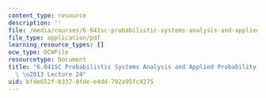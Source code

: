 ```yaml
---
content_type: resource
description: ''
file: /media/courses/6-041sc-probabilistic-systems-analysis-and-applied-probability-fall-2013/bfde652fb3370fdee4dd792a95fc4275_MIT6_041SCF13_lec24_300k.mp4.pdf
file_type: application/pdf
learning_resource_types: []
ocw_type: OCWFile
resourcetype: Document
title: "6.041SC Probabilistic Systems Analysis and Applied Probability, Fall 2013Transcript\
  \ \u2013 Lecture 24"
uid: bfde652f-b337-0fde-e4dd-792a95fc4275
---
```

